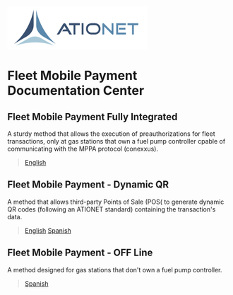 ![ationetlogo](Content/Images/ATIOnetLogo_250x70.png) 
# Fleet Mobile Payment Documentation Center

## Fleet Mobile Payment Fully Integrated

A sturdy method that allows the execution of preauthorizations for fleet transactions, only at gas stations that own a fuel pump controller cpable of
communicating with the MPPA protocol (conexxus).

>[English](ATIONet_Mobile_Payment_Fleet_Api_-EN.md)

## Fleet Mobile Payment - Dynamic QR

A method that allows third-party Points of Sale (POS( to generate dynamic QR codes (following an ATIONET standard) containing the transaction's data.

>[English](ATIONet_Dynamic_QR_Code_Payments-EN.md)
>[Spanish](ATIONet_Dynamic_QR_Code_Payments-ES.md)

## Fleet Mobile Payment - OFF Line

A method designed for gas stations that don't own a fuel pump controller.

>[Spanish](ATIONet_OFFLine_Payments-ES.md)



